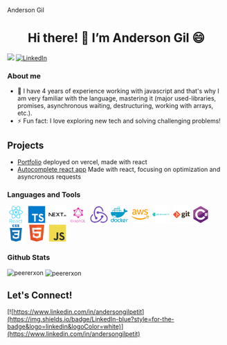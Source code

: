 
<!--
**Peererxon/Peererxon** is a ✨ _special_ ✨ repository because its `README.md` (this file) appears on your GitHub profile.

Here are some ideas to get you started:

- 🔭 I’m currently working on ...
- 🌱 I’m currently learning ...
- 👯 I’m looking to collaborate on ...
- 🤔 I’m looking for help with ...
- 💬 Ask me about ...
- 📫 How to reach me: ...
- 😄 Pronouns: ...
- ⚡ Fun fact: ...
-->
Anderson Gil
<h1 align="center">
    Hi there! 🚀 
   I’m Anderson Gil 😄
</h1>

![](https://komarev.com/ghpvc/?username=peererxon&abbreviated=true&style=for-the-badge)
[![LinkedIn](https://img.shields.io/badge/LinkedIn-0077B5?style=for-the-badge&logo=linkedin&logoColor=white)](https://www.linkedin.com/in/andersongilpetit)

### About me

- 🚀 I have 4 years of experience working with javascript and that's why I am very familiar with the language, mastering it (major used-libraries, promises, asynchronous waiting, destructuring, working with arrays, etc.).
- ⚡ Fun fact: I love exploring new tech and solving challenging problems!
 ## Projects
 <ul>
    <li> <a href="https://portafolio-peererxon.vercel.app/" target="_blank">Portfolio</a> deployed on vercel, made with react</li> 
     <li> <a href="https://github.com/Peererxon/auto-complete-deel/" target="_blank">Autocomplete react app</a> Made with react, focusing on optimization and asyncronous requests</li>
 </ul>
 
 

### Languages and Tools

<p align="left"> 
    <img src="https://github.com/devicons/devicon/blob/master/icons/react/react-original-wordmark.svg" title="React" alt="React" width="40" height="40"/>&nbsp;
    <img src="https://github.com/devicons/devicon/blob/master/icons/typescript/typescript-original.svg"  title="Typescript" alt="Typescript" width="40" height="40"/>&nbsp;
    <img src="https://github.com/devicons/devicon/blob/master/icons/nextjs/nextjs-original-wordmark.svg" title="Nextjs" alt="Nextjs" width="40" height="40"/>&nbsp;
    <img src="https://github.com/devicons/devicon/blob/master/icons/graphql/graphql-plain-wordmark.svg" title="Git" alt="Git" width="40" height="40"/>&nbsp;
    <img src="https://github.com/devicons/devicon/blob/master/icons/redux/redux-original.svg" title="redux" alt="redux" width="40" height="40"/>&nbsp;
    <img src="https://github.com/devicons/devicon/blob/master/icons/docker/docker-plain-wordmark.svg" title="Docker" **alt="Docker" width="40" height="40"/>&nbsp;
    <img src="https://github.com/devicons/devicon/blob/master/icons/amazonwebservices/amazonwebservices-plain-wordmark.svg" title="amazonwebservices" alt="aws" width="40" height="40"/>&nbsp;
     <img src="https://github.com/devicons/devicon/blob/master/icons/elasticsearch/elasticsearch-plain-wordmark.svg" title="elasticsearch" alt="elasticsearch" width="40" height="40"/>&nbsp;
    <img src="https://github.com/devicons/devicon/blob/master/icons/git/git-original-wordmark.svg" title="Git" **alt="Git" width="40" height="40"/>
    <img src="https://github.com/devicons/devicon/blob/master/icons/csharp/csharp-original.svg" title="csharp" alt="csharp" width="40" height="40"/>&nbsp;
    <img src="https://github.com/devicons/devicon/blob/master/icons/css3/css3-plain-wordmark.svg"  title="CSS3" alt="CSS" width="40" height="40"/>&nbsp;
    <img src="https://github.com/devicons/devicon/blob/master/icons/html5/html5-original.svg" title="HTML5" alt="HTML" width="40" height="40"/>&nbsp;
    <img src="https://github.com/devicons/devicon/blob/master/icons/javascript/javascript-original.svg" title="JavaScript" alt="JavaScript" width="40" height="40"/>&nbsp;
</p>


### Github Stats 

<p><img align="left" src="https://github-readme-stats.vercel.app/api?username=peererxon&rank_icon=github&show_icons=true&theme=swift&include_all_commits=true" alt="peererxon" /></p>

<p>&nbsp;<img align="center" src="https://github-readme-stats.vercel.app/api/top-langs?username=peererxon&show_icons=true&locale=en&layout=compact&theme=swift&langs_count=10&card_width=325" alt="peererxon" /></p>

## Let's Connect!
[![https://www.linkedin.com/in/andersongilpetit](https://img.shields.io/badge/LinkedIn-blue?style=for-the-badge&logo=linkedin&logoColor=white)](https://www.linkedin.com/in/andersongilpetit)
